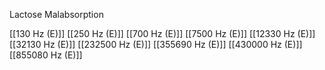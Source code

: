 Lactose Malabsorption

[[130 Hz (E)]]
[[250 Hz (E)]]
[[700 Hz (E)]]
[[7500 Hz (E)]]
[[12330 Hz (E)]]
[[32130 Hz (E)]]
[[232500 Hz (E)]]
[[355690 Hz (E)]]
[[430000 Hz (E)]]
[[855080 Hz (E)]]